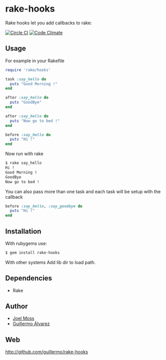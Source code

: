 # rake-hooks

Rake hooks let you add callbacks to rake:

[![Circle
CI](https://circleci.com/gh/DavidRagone/rake-hooks.svg?style=svg)](https://circleci.com/gh/DavidRagone/rake-hooks)
[![Code
Climate](https://codeclimate.com/github/DavidRagone/rake-hooks/badges/gpa.svg)](https://codeclimate.com/github/DavidRagone/rake-hooks)


## Usage

For example in your Rakefile

```ruby
require 'rake/hooks'

task :say_hello do
  puts "Good Morning !"
end

after :say_hello do
  puts "GoodBye"
end

after :say_hello do
  puts "Now go to bed !"
end

before :say_hello do
  puts "Hi !"
end
```

Now run with rake

```bash
$ rake say_hello
Hi !
Good Morning !
GoodBye
Now go to bed !
```

You can also pass more than one task and each task will be setup with the
callback

```ruby
before :say_hello, :say_goodbye do
  puts "Hi !"
end
```


## Installation

With rubygems use:
```bash
$ gem install rake-hooks
```

With other systems
  Add lib dir to load path.

## Dependencies

* Rake

## Author

* [Joel Moss](mailto:joel@developwithstyle.com)
* [Guillermo Álvarez](mailto:guillermo@cientifico.net)

## Web

http://github.com/guillermo/rake-hooks

